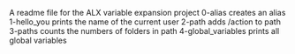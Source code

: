 A readme file for the ALX variable expansion project
0-alias creates an alias
1-hello_you prints the name of the current user
2-path adds /action to path
3-paths counts the numbers of folders in path
4-global_variables prints all global variables
